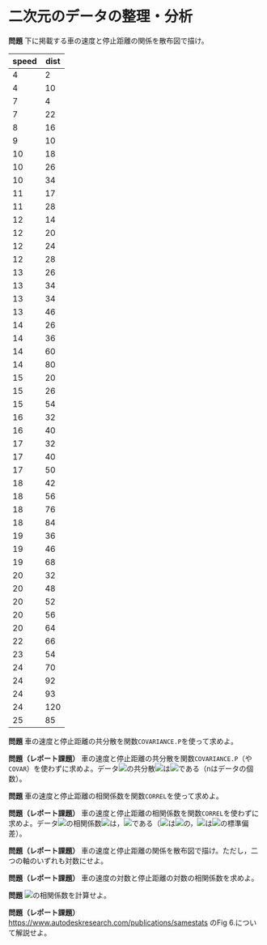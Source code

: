 # 二次元のデータの整理・分析

**問題** 下に掲載する車の速度と停止距離の関係を散布図で描け。

speed|dist
-----|----
4|2
4|10
7|4
7|22
8|16
9|10
10|18
10|26
10|34
11|17
11|28
12|14
12|20
12|24
12|28
13|26
13|34
13|34
13|46
14|26
14|36
14|60
14|80
15|20
15|26
15|54
16|32
16|40
17|32
17|40
17|50
18|42
18|56
18|76
18|84
19|36
19|46
19|68
20|32
20|48
20|52
20|56
20|64
22|66
23|54
24|70
24|92
24|93
24|120
25|85

**問題** 車の速度と停止距離の共分散を関数`COVARIANCE.P`を使って求めよ。

**問題（レポート課題）** 車の速度と停止距離の共分散を関数`COVARIANCE.P`（や`COVAR`）を使わずに求めよ。データ<img src='https://latex.codecogs.com/png.latex?\inline&space;(x_i,&space;y_i)' />の共分散<img src='https://latex.codecogs.com/png.latex?\inline&space;s_{xy}' />は<img src='https://latex.codecogs.com/png.latex?\inline&space;s_{xy}=\frac{1}{n}\sum_{i=1}^n(x_i-\bar{x})(y_i-\bar{y})' />である（nはデータの個数）。

**問題** 車の速度と停止距離の相関係数を関数`CORREL`を使って求めよ。

**問題（レポート課題）** 車の速度と停止距離の相関係数を関数`CORREL`を使わずに求めよ。データ<img src='https://latex.codecogs.com/png.latex?\inline&space;(x_i,&space;y_i)' />の相関係数<img src='https://latex.codecogs.com/png.latex?\inline&space;r_{xy}' />は，<img src='https://latex.codecogs.com/png.latex?\inline&space;r_{xy}=s_{xy}/s_x/s_y' />である（<img src='https://latex.codecogs.com/png.latex?\inline&space;s_x' />は<img src='https://latex.codecogs.com/png.latex?\inline&space;x_i' />の，<img src='https://latex.codecogs.com/png.latex?\inline&space;s_y' />は<img src='https://latex.codecogs.com/png.latex?\inline&space;y_i' />の標準偏差）。

**問題（レポート課題）** 車の速度と停止距離の関係を散布図で描け。ただし，二つの軸のいずれも対数にせよ。

**問題（レポート課題）** 車の速度の対数と停止距離の対数の相関係数を求めよ。

**問題** <img src='https://latex.codecogs.com/png.latex?\inline&space;y=x^2\,&space;(x=-5,&space;-4,&space;\dots,&space;4,&space;5)' />の相関係数を計算せよ。

**問題（レポート課題）** https://www.autodeskresearch.com/publications/samestats のFig 6.について解説せよ。
